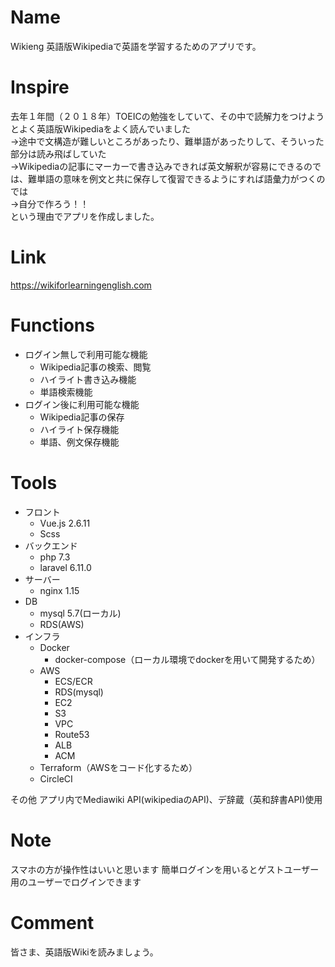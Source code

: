 # Name
 
Wikieng
英語版Wikipediaで英語を学習するためのアプリです。
 
#  Inspire

去年１年間（２０１８年）TOEICの勉強をしていて、その中で読解力をつけようとよく英語版Wikipediaをよく読んでいました<br>
→途中で文構造が難しいところがあったり、難単語があったりして、そういった部分は読み飛ばしていた<br>
→Wikipediaの記事にマーカーで書き込みできれば英文解釈が容易にできるのでは、難単語の意味を例文と共に保存して復習できるようにすれば語彙力がつくのでは<br>
→自分で作ろう！！<br>
という理由でアプリを作成しました。

# Link
https://wikiforlearningenglish.com

# Functions

- ログイン無しで利用可能な機能
  - Wikipedia記事の検索、閲覧
  - ハイライト書き込み機能
  - 単語検索機能
- ログイン後に利用可能な機能
  - Wikipedia記事の保存
  - ハイライト保存機能
  - 単語、例文保存機能

# Tools

- フロント
  - Vue.js 2.6.11
  - Scss
- バックエンド
  - php 7.3
  - laravel 6.11.0
- サーバー
  - nginx 1.15
- DB
  - mysql 5.7(ローカル)
  - RDS(AWS)
- インフラ
  - Docker
    - docker-compose（ローカル環境でdockerを用いて開発するため）
  - AWS 
    - ECS/ECR
    - RDS(mysql)
    - EC2
    - S3
    - VPC
    - Route53
    - ALB
    - ACM
  - Terraform（AWSをコード化するため）
  - CircleCI

その他
アプリ内でMediawiki API(wikipediaのAPI)、デ辞蔵（英和辞書API)使用

# Note
 
スマホの方が操作性はいいと思います
簡単ログインを用いるとゲストユーザー用のユーザーでログインできます
 
# Comment
 
皆さま、英語版Wikiを読みましょう。
 

